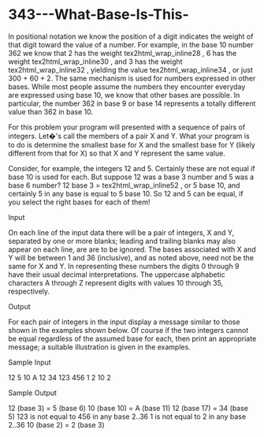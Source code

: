 # 343---What-Base-Is-This-

In positional notation we know the position of a digit indicates the weight of that digit toward the value of a number. For example, in the base 10 number 362 we know that 2 has the weight tex2html_wrap_inline28 , 6 has the weight tex2html_wrap_inline30 , and 3 has the weight tex2html_wrap_inline32 , yielding the value tex2html_wrap_inline34 , or just 300 + 60 + 2. The same mechanism is used for numbers expressed in other bases. While most people assume the numbers they encounter everyday are expressed using base 10, we know that other bases are possible. In particular, the number 362 in base 9 or base 14 represents a totally different value than 362 in base 10. 



For this problem your program will presented with a sequence of pairs of integers. Let�'s call the members of a pair X and Y. What your program is to do is determine the smallest base for X and the smallest base for Y (likely different from that for X) so that X and Y represent the same value. 



Consider, for example, the integers 12 and 5. Certainly these are not equal if base 10 is used for each. But suppose 12 was a base 3 number and 5 was a base 6 number? 12 base 3 = tex2html_wrap_inline52 , or 5 base 10, and certainly 5 in any base is equal to 5 base 10. So 12 and 5 can be equal, if you select the right bases for each of them! 



Input

On each line of the input data there will be a pair of integers, X and Y, separated by one or more blanks; leading and trailing blanks may also appear on each line, are are to be ignored. The bases associated with X and Y will be between 1 and 36 (inclusive), and as noted above, need not be the same for X and Y. In representing these numbers the digits 0 through 9 have their usual decimal interpretations. The uppercase alphabetic characters A through Z represent digits with values 10 through 35, respectively. 



Output

For each pair of integers in the input display a message similar to those shown in the examples shown below. Of course if the two integers cannot be equal regardless of the assumed base for each, then print an appropriate message; a suitable illustration is given in the examples. 



Sample Input


12   5
    10     A
12 34
  123   456
  1    2
  10   2



Sample Output


12 (base 3) = 5 (base 6)
10 (base 10) = A (base 11)
12 (base 17) = 34 (base 5)
123 is not equal to 456 in any base 2..36
1 is not equal to 2 in any base 2..36
10 (base 2) = 2 (base 3)
